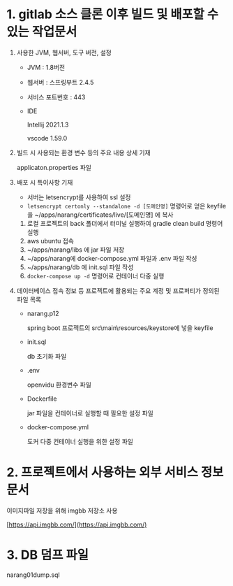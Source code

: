 # 1. gitlab 소스 클론 이후 빌드 및 배포할 수 있는 작업문서

1. 사용한 JVM, 웹서버, 도구 버전, 설정
    - JVM : 1.8버전
    - 웹서버 : 스프링부트 2.4.5
    - 서비스 포트번호 : 443
    - IDE

        Intellij 2021.1.3

        vscode 1.59.0

2. 빌드 시 사용되는 환경 변수 등의 주요 내용 상세 기재

    applicaton.properties 파일

3. 배포 시 특이사항 기재
    - 서버는 letsencrypt를 사용하여 ssl 설정
    - `letsencrypt certonly --standalone -d [도메인명]` 명령어로 얻은 keyfile을 ~/apps/narang/certificates/live/[도메인명] 에 복사
    1. 로컬 프로젝트의 back 폴더에서 터미널 실행하여 gradle clean build 명령어 실행
    2. aws ubuntu 접속
    3. ~/apps/narang/libs 에 jar 파일 저장
    4. ~/apps/narang에 docker-compose.yml 파일과 .env 파일 작성
    5. ~/apps/narang/db 에 init.sql 파일 작성
    6. `docker-compose up -d` 명령어로 컨테이너 다중 실행
4. 데이터베이스 접속 정보 등 프로젝트에 활용되는 주요 계정 및 프로퍼티가 정의된 파일 목록
    - narang.p12

        spring boot 프로젝트의 src\main\resources/keystore에 넣을 keyfile

    - init.sql

        db 초기화 파일

    - .env

        openvidu 환경변수 파일

    - Dockerfile

        jar 파일을 컨테이너로 실행할 때 필요한 설정 파일

    - docker-compose.yml

        도커 다중 컨테이너 실행을 위한 설정 파일

# 2. 프로젝트에서 사용하는 외부 서비스 정보 문서

이미지파일 저장을 위해 imgbb 저장소 사용

[https://api.imgbb.com/](https://api.imgbb.com/)

# 3. DB 덤프 파일

narang01dump.sql
